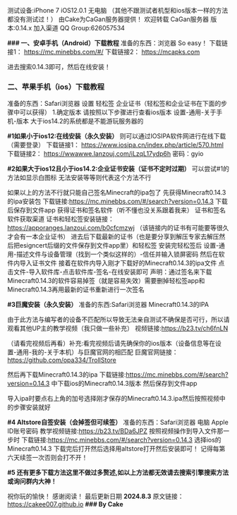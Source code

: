 测试设备:iPhone 7 iOS12.0.1 无电脑
（其他不跟测试者机型和ios版本一样的方法都没有测试过！）
由Cake为CaGan服务器提供！
欢迎转载
CaGan服务器
版本:0.14.x
加入渠道
QQ Group:626057534

**### 一、安卓手机（Android）下载教程**
准备的东西：浏览器
So easy！
下载链接1：
https://mc.minebbs.com/#/
下载链接2：
https://mcapks.com

进去搜索0.14.3即可，然后在线安装！


### **二、苹果手机（ios）下载教程**
准备的东西：Safari浏览器 设置 轻松签 企业证书（轻松签和企业证书在下面的步骤中可以获得）
1.确定版本
请按照以下步骤进行查看ios版本
设置-通用-关于手机-版本
大于ios14.2的系统都是不能游玩服务器的

**#1如果小于ios12:在线安装（永久安装）**
则可以通过IOSIPA软件网进行在线下载（需要登录）
下载链接1：
https://www.iosipa.cn/index.php/article/570.html
下载链接2：
https://wwawwe.lanzouj.com/iLzqL17ydp6h
密码：gyio

**#2如果大于ios12且小于ios14.2:企业证书安装（证书不定时过期）**
可以尝试#1的方法如显示白图标 无法安装等等则代表这个方法不行

如果以上的方法不行就只能自己签名Minecraft的ipa包了
先获得Minecraft0.14.3的ipa安装包
下载链接:https://mc.minebbs.com/#/search?version=0.14.3
下载后保存到文件app
获得证书和签名软件（听不懂也没关系跟着我来）
证书和签名软件获取渠道
证书和轻松签安装链接：https://apporanges.lanzoui.com/b0cfcmzwj
（该链接内的证书有可能要等很久才会有一本企业证书）
进去后下载最新的证书（也是要分享到解压专家去解压然后把esigncert后缀的文件保存到文件app里）和轻松签
安装完轻松签后
设置-通用-描述文件与设备管理（找到一个类似这样的）-信任并输入锁屏密码
然后在软件内导入证书文件
接着在软件内导入刚才下载好的Minecraft0.14.3的ipa文件
点击文件-导入软件库-点击软件库-签名-在线安装即可
声明：通过签名来下载Minecraft0.14.3的软件容易掉签（就是容易失效）需要删掉轻松签app和Minecraft0.14.3再用最新的证书重新进行一次签名

**#3巨魔安装（永久安装）**
准备的东西:Safari浏览器 Minecraft0.14.3的IPA

由于此方法与编写者的设备不匹配所以导致无法亲自测试不确保是否可行，所以请观看其他UP主的教学视频（我只做一些补充）
视频链接:https://b23.tv/ch6fnLN

（请看完视频后再看）补充:看完视频后请先确保你的ios版本（设备信息等在设置-通用-我的-关于本机）与巨魔官网的相匹配
巨魔官网链接：https://github.com/opa334/TrollStore

然后再下载Minecraft0.14.3的ipa
下载链接:https://mc.minebbs.com/#/search?version=0.14.3
中下载ios的Minecraft0.14.3版本
然后保存到文件app

导入ipa时要点右上角的加号选择刚才保存的Minecraft0.14.3.ipa然后按照视频中的步骤安装就好


**#4 Altstore自签安装（会掉签但可续签）**
准备的东西：Safari浏览器 电脑 Apple ID账号密码
教学视频链接:https://b23.tv/BDa6JPZ
按照视频操作到导入文件那一步时
下载链接:https://mc.minebbs.com/#/search?version=0.14.3
选择ios的Minecraft0.14.3
下载完后打开然后选择用altstore打开然后安装即可！
记得每第六天续签一次否则会打不开！

**#5 还有更多下载方法这里不做过多赘述,如以上方法都无效请去搜索引擎搜索方法或询问群内大神！**

祝你玩的愉快！
感谢阅读！
最后更新日期
**2024.8.3**
原文链接：https://cakee007.github.io
                             **### By Cake**
